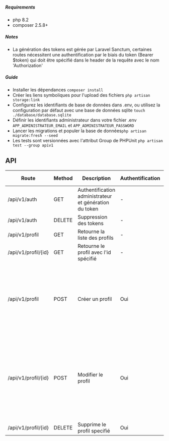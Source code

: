 ##### Requirements
- php 8.2
- composer 2.5.8+


##### Notes
- La génération des tokens est gérée par Laravel Sanctum, certaines routes nécessitent une authentification par le biais du token (Bearer $token) qui doit être spécifié dans le header de la requête avec le nom 'Authorization'

##### Guide

- Installer les dépendances ```composer install```
- Créer les liens symboliques pour l'upload des fichiers ```php artisan storage:link```
- Configurez les identifiants de base de données dans .env, ou utilisez la configuration par défaut avec une base de données sqlite ```touch ./database/database.sqlite```
- Définir les identifiants administrateur dans votre fichier .env ```APP_ADMINISTRATEUR_EMAIL``` et ```APP_ADMINISTRATEUR_PASSWORD```
- Lancer les migrations et populer la base de données```php artisan migrate:fresh --seed```
- Les tests sont versionnées avec l'attribut Group de PHPUnit ```php artisan test --group apiv1  ```




## API 
| Route | Method | Description | Authentification | Champs nécessaires
| ------ | ------ | ------ | ------ | ------ |
| /api/v1/auth | GET | Authentification administrateur et génération du token | - | ```email: string``` <br/> ```password: string``` |
| /api/v1/auth | DELETE | Suppression des tokens | - | - |
| /api/v1/profil | GET | Retourne la liste des profils | - | - |
| /api/v1/profil/{id} | GET | Retourne le profil avec l'id spécifié| - | - |
| /api/v1/profil | POST | Créer un profil | Oui | ```nom: string``` <br/> ```prenom: string``` <br/> ```statut: string [en attente, inactif, actif]``` <br/> ```image: fichier (jpg, jpeg, png, bmp, gif, svg, or webp)``` |
| /api/v1/profil/{id} | POST | Modifier le profil | Oui | Au moins un champ <br/> ```nom: string``` <br/> ```prenom: string``` <br/> ```statut: string [en attente, inactif, actif]``` <br/> ```image: fichier (jpg, jpeg, png, bmp, gif, svg, or webp)```  |
| /api/v1/profil/{id} | DELETE | Supprime le profil specifié | Oui | - |

